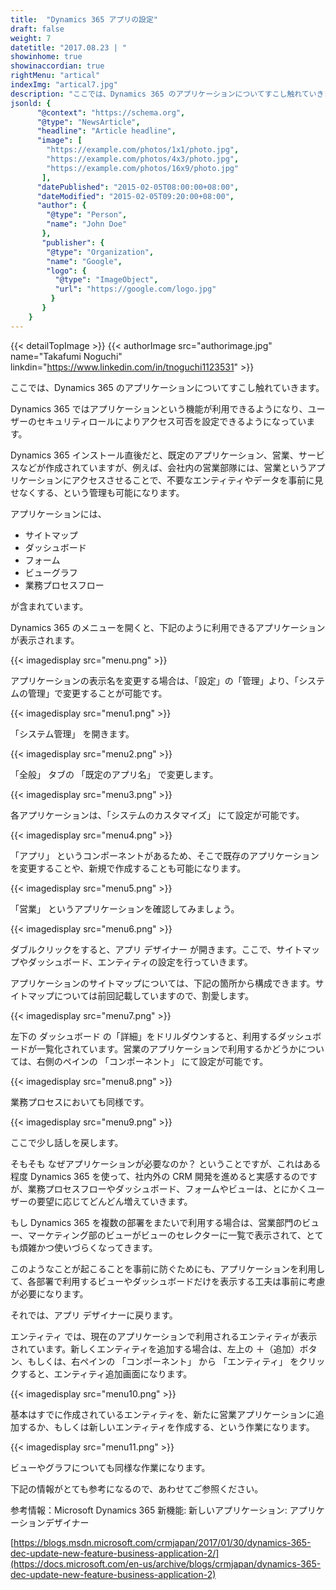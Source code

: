 ```yaml
---
title:  "Dynamics 365 アプリの設定"
draft: false
weight: 7
datetitle: "2017.08.23 | "
showinhome: true
showinaccordian: true
rightMenu: "artical"
indexImg: "artical7.jpg"
description: "ここでは、Dynamics 365 のアプリケーションについてすこし触れていきます。"
jsonld: {
      "@context": "https://schema.org",
      "@type": "NewsArticle",
      "headline": "Article headline",
      "image": [
        "https://example.com/photos/1x1/photo.jpg",
        "https://example.com/photos/4x3/photo.jpg",
        "https://example.com/photos/16x9/photo.jpg"
       ],
      "datePublished": "2015-02-05T08:00:00+08:00",
      "dateModified": "2015-02-05T09:20:00+08:00",
      "author": {
        "@type": "Person",
        "name": "John Doe"
       },
       "publisher": {
        "@type": "Organization",
        "name": "Google",
        "logo": {
          "@type": "ImageObject",
          "url": "https://google.com/logo.jpg"
         }
       }
    }
---
```

{{< detailTopImage >}}
{{< authorImage src="authorimage.jpg" name="Takafumi Noguchi" linkdin="https://www.linkedin.com/in/tnoguchi1123531" >}}
<!-- Intro  -->
ここでは、Dynamics 365 のアプリケーションについてすこし触れていきます。

Dynamics 365 ではアプリケーションという機能が利用できるようになり、ユーザーのセキュリティロールによりアクセス可否を設定できるようになっています。

Dynamics 365 インストール直後だと、既定のアプリケーション、営業、サービスなどが作成されていますが、例えば、会社内の営業部隊には、営業というアプリケーションにアクセスさせることで、不要なエンティティやデータを事前に見せなくする、という管理も可能になります。

アプリケーションには、
* サイトマップ
* ダッシュボード
* フォーム
* ビューグラフ
* 業務プロセスフロー

が含まれています。

Dynamics 365 のメニューを開くと、下記のように利用できるアプリケーションが表示されます。
<!-- Image= menu.png -->
{{< imagedisplay src="menu.png" >}}


アプリケーションの表示名を変更する場合は、「設定」の「管理」より、「システムの管理」で変更することが可能です。
<!-- Image= menu1.png -->
{{< imagedisplay src="menu1.png" >}}

「システム管理」 を開きます。
<!-- Image= menu2.png -->
{{< imagedisplay src="menu2.png" >}}


「全般」 タブの 「既定のアプリ名」 で変更します。
<!-- Image= menu3.png -->
{{< imagedisplay src="menu3.png" >}}

各アプリケーションは、「システムのカスタマイズ」 にて設定が可能です。
<!-- Image= menu4.png -->
{{< imagedisplay src="menu4.png" >}}

「アプリ」 というコンポーネントがあるため、そこで既存のアプリケーションを変更することや、新規で作成することも可能になります。
<!-- Image= menu5.png -->
{{< imagedisplay src="menu5.png" >}}


「営業」 というアプリケーションを確認してみましょう。
<!-- Image= menu6.png -->
{{< imagedisplay src="menu6.png" >}}


ダブルクリックをすると、アプリ デザイナー が開きます。ここで、サイトマップやダッシュボード、エンティティの設定を行っていきます。

アプリケーションのサイトマップについては、下記の箇所から構成できます。サイトマップについては前回記載していますので、割愛します。
<!-- Image= menu7.png -->
{{< imagedisplay src="menu7.png" >}}


左下の ダッシュボード の「詳細」をドリルダウンすると、利用するダッシュボードが一覧化されています。営業のアプリケーションで利用するかどうかについては、右側のペインの 「コンポーネント」 にて設定が可能です。
<!-- Image= menu8.png -->
{{< imagedisplay src="menu8.png" >}}

業務プロセスにおいても同様です。
<!-- Image= menu9.png -->
{{< imagedisplay src="menu9.png" >}}

ここで少し話しを戻します。

そもそも なぜアプリケーションが必要なのか？ ということですが、これはある程度 Dynamics 365 を使って、社内外の CRM 開発を進めると実感するのですが、業務プロセスフローやダッシュボード、フォームやビューは、とにかくユーザーの要望に応じてどんどん増えていきます。

もし Dynamics 365 を複数の部署をまたいで利用する場合は、営業部門のビュー、マーケティング部のビューがビューのセレクターに一覧で表示されて、とても煩雑かつ使いづらくなってきます。

このようなことが起こることを事前に防ぐためにも、アプリケーションを利用して、各部署で利用するビューやダッシュボードだけを表示する工夫は事前に考慮が必要になります。

それでは、アプリ デザイナーに戻ります。

エンティティ では、現在のアプリケーションで利用されるエンティティが表示されています。新しくエンティティを追加する場合は、左上の ＋（追加）ボタン、もしくは、右ペインの 「コンポーネント」 から 「エンティティ」 をクリックすると、エンティティ追加画面になります。
<!-- Image= menu10.png -->
{{< imagedisplay src="menu10.png" >}}

基本はすでに作成されているエンティティを、新たに営業アプリケーションに追加するか、もしくは新しいエンティティを作成する、という作業になります。
<!-- Image= menu11.png -->
{{< imagedisplay src="menu11.png" >}}

ビューやグラフについても同様な作業になります。

下記の情報がとても参考になるので、あわせてご参照ください。

参考情報：Microsoft Dynamics 365 新機能: 新しいアプリケーション: アプリケーションデザイナー

[https://blogs.msdn.microsoft.com/crmjapan/2017/01/30/dynamics-365-dec-update-new-feature-business-application-2/](https://docs.microsoft.com/en-us/archive/blogs/crmjapan/dynamics-365-dec-update-new-feature-business-application-2)      
&nbsp;